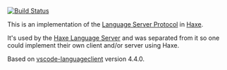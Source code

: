 [![Build Status](https://travis-ci.org/vshaxe/language-server-protocol-haxe.svg?branch=master)](https://travis-ci.org/vshaxe/language-server-protocol-haxe)

This is an implementation of the [Language Server Protocol](https://microsoft.github.io/language-server-protocol) in [Haxe](http://haxe.org/).

It's used by the [Haxe Language Server](https://github.com/vshaxe/haxe-languageserver) and was separated from it
so one could implement their own client and/or server using Haxe.

Based on [vscode-languageclient](https://github.com/Microsoft/vscode-languageserver-node) version 4.4.0.
